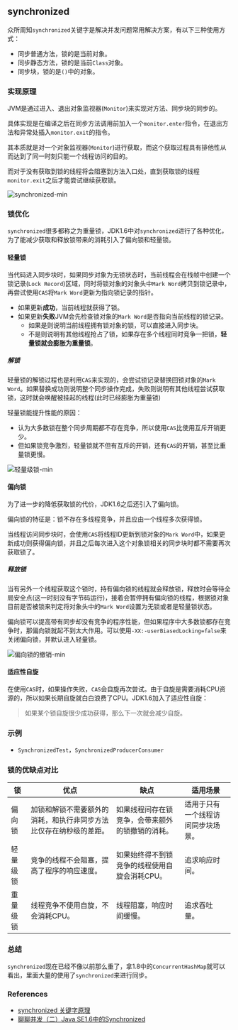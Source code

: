## synchronized

众所周知`synchronized`关键字是解决并发问题常用解决方案，有以下三种使用方式：
- 同步普通方法，锁的是当前对象。
- 同步静态方法，锁的是当前`Class`对象。
- 同步块，锁的是`()`中的对象。

### 实现原理
JVM是通过进入、退出对象监视器(`Monitor`)来实现对方法、同步块的同步的。

具体实现是在编译之后在同步方法调用前加入一个`monitor.enter`指令，在退出方法和异常处插入`monitor.exit`的指令。

其本质就是对一个对象监视器(`Monitor`)进行获取，而这个获取过程具有排他性从而达到了同一时刻只能一个线程访问的目的。

而对于没有获取到锁的线程将会阻塞到方法入口处，直到获取锁的线程`monitor.exit`之后才能尝试继续获取锁。

![synchronized-min](https://www.wailian.work/images/2018/10/23/synchronized-min.png)

### 锁优化
`synchronized`很多都称之为重量锁，JDK1.6中对`synchronized`进行了各种优化，为了能减少获取和释放锁带来的消耗引入了偏向锁和轻量锁。

#### 轻量锁
当代码进入同步块时，如果同步对象为无锁状态时，当前线程会在栈帧中创建一个锁记录(`Lock Record`)区域，同时将锁对象的对象头中`Mark Word`拷贝到锁记录中，再尝试使用`CAS`将`Mark Word`更新为指向锁记录的指针。
- 如果更新**成功**，当前线程就获得了锁。
- 如果更新**失败**JVM会先检查锁对象的`Mark Word`是否指向当前线程的锁记录。
    - 如果是则说明当前线程拥有锁对象的锁，可以直接进入同步块。
    - 不是则说明有其他线程抢占了锁，如果存在多个线程同时竞争一把锁，**轻量锁就会膨胀为重量锁**。

##### 解锁
轻量锁的解锁过程也是利用`CAS`来实现的，会尝试锁记录替换回锁对象的`Mark Word`。如果替换成功则说明整个同步操作完成，失败则说明有其他线程尝试获取锁，这时就会唤醒被挂起的线程(此时已经膨胀为重量锁)

轻量锁能提升性能的原因：
- 认为大多数锁在整个同步周期都不存在竞争，所以使用`CAS`比使用互斥开销更少。
- 但如果锁竞争激烈，轻量锁就不但有互斥的开销，还有`CAS`的开销，甚至比重量锁更慢。

![轻量级锁-min](https://www.wailian.work/images/2018/10/23/-min62638.png)

#### 偏向锁
为了进一步的降低获取锁的代价，JDK1.6之后还引入了偏向锁。

偏向锁的特征是：锁不存在多线程竞争，并且应由一个线程多次获得锁。

当线程访问同步块时，会使用`CAS`将线程ID更新到锁对象的`Mark Word`中，如果更新成功则获得偏向锁，并且之后每次进入这个对象锁相关的同步块时都不需要再次获取锁了。

##### 释放锁
当有另外一个线程获取这个锁时，持有偏向锁的线程就会释放锁，释放时会等待全局安全点(这一时刻没有字节码运行)，接着会暂停拥有偏向锁的线程，根据锁对象目前是否被锁来判定将对象头中的`Mark Word`设置为无锁或者是轻量锁状态。
      
偏向锁可以提高带有同步却没有竞争的程序性能，但如果程序中大多数锁都存在竞争时，那偏向锁就起不到太大作用。可以使用`-XX:-userBiasedLocking=false`来关闭偏向锁，并默认进入轻量锁。

![偏向锁的撤销-min](https://www.wailian.work/images/2018/10/23/-min.png)

#### 适应性自旋
在使用`CAS`时，如果操作失败，`CAS`会自旋再次尝试。由于自旋是需要消耗CPU资源的，所以如果长期自旋就白白浪费了CPU。JDK1.6加入了适应性自旋：
>如果某个锁自旋很少成功获得，那么下一次就会减少自旋。

### 示例
- `SynchronizedTest`，`SynchronizedProducerConsumer`

### 锁的优缺点对比

锁 | 优点 | 缺点 | 适用场景
---|------|------|----
偏向锁 | 加锁和解锁不需要额外的消耗，和执行非同步方法比仅存在纳秒级的差距。 | 如果线程间存在锁竞争，会带来额外的锁撤销的消耗。 | 适用于只有一个线程访问同步块场景。
轻量级锁 | 竞争的线程不会阻塞，提高了程序的响应速度。 | 如果始终得不到锁竞争的线程使用自旋会消耗CPU。 | 追求响应时间。 | 同步块执行速度非常快。
重量级锁 | 线程竞争不使用自旋，不会消耗CPU。 | 线程阻塞，响应时间缓慢。 | 追求吞吐量。 | 同步块执行速度较长。

### 总结
`synchronized`现在已经不像以前那么重了，拿1.8中的`ConcurrentHashMap`就可以看出，里面大量的使用了`synchronized`来进行同步。

### References
- [synchronized 关键字原理](https://crossoverjie.top/2018/01/14/Synchronize/)	
- [聊聊并发（二）Java SE1.6中的Synchronized](http://ifeve.com/java-synchronized/)
